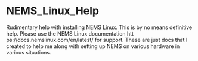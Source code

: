 # NEMS_Linux_Help

Rudimentary help with installing NEMS Linux. This is by no means definitive help. Please use the NEMS Linux documentation htt ps://docs.nemslinux.com/en/latest/ for support. These are just docs that I created to help me along with setting up NEMS on various hardware in various situations.
